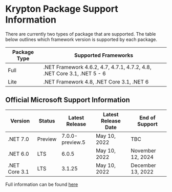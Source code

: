 # Krypton Package Support Information

There are currently two types of package that are supported. The table below outlines which framework version is supported by each package.

| Package Type | Supported Frameworks |
|---|---|
| Full | .NET Framework 4.6.2, 4.7, 4.7.1, 4.7.2, 4.8, .NET Core 3.1, .NET 5 - 6 |
| Lite | .NET Framework 4.8, .NET Core 3.1, .NET 6 |

## Official Microsoft Support Information

| Version | Status | Latest Release | Latest Release Date | End of Support |
|---|---|---|---|---|
| .NET 7.0 | Preview | 7.0.0-preview.5 | May 10, 2022 | TBC |
| .NET 6.0 | LTS | 6.0.5 | May 10, 2022 | November 12, 2024 |
| .NET Core 3.1 | LTS | 3.1.25 | May 10, 2022 | December 13, 2022 |

Full information can be found [here](https://dotnet.microsoft.com/en-us/download/dotnet)